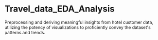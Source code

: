 # Travel_data_EDA_Analysis
Preprocessing and deriving meaningful insights from hotel customer data, utilizing the potency of visualizations to proficiently convey the dataset's patterns and trends.
